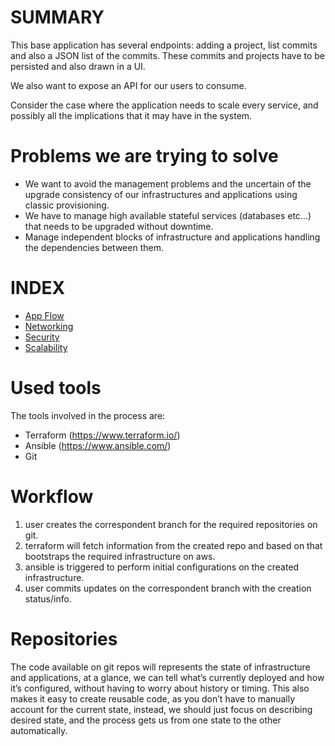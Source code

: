 # SUMMARY

This base application has several endpoints: adding a project, list commits and also a JSON list of the commits. These commits and projects have to be persisted and also drawn in a UI.

We also want to expose an API for our users to consume.

Consider the case where the application needs to scale every service, and possibly all the implications that it may have in the system.

# Problems we are trying to solve

* We want to avoid the management problems and the uncertain of the upgrade consistency of our infrastructures and applications using classic provisioning.
* We have to manage high available stateful services (databases etc…) that needs to be upgraded without downtime.
* Manage independent blocks of infrastructure and applications handling the dependencies between them.

# INDEX

* [App Flow](https://github.com/numiralofe/automation/blob/master/commitApp_POC/Documentation/CommitAPP-flow.md)
* [Networking](https://github.com/numiralofe/automation/blob/master/commitApp_POC/Documentation/CommitAPP-network.md)
* [Security](https://github.com/numiralofe/automation/blob/master/commitApp_POC/Documentation/CommitAPP-security.md)
* [Scalability](https://github.com/numiralofe/automation/blob/master/commitApp_POC/Documentation/CommitAPP-scalability.md)


#  Used tools

The tools involved in the process are:

* Terraform (https://www.terraform.io/)
* Ansible (https://www.ansible.com/)
* Git 

# Workflow

1. user creates the correspondent branch for the required repositories on git.
2. terraform will fetch information from the created repo and based on that bootstraps the required infrastructure on aws.
3. ansible is triggered to perform initial configurations on the created infrastructure.
4. user commits updates on the  correspondent branch with the creation status/info.


# Repositories

The code available on git repos will represents the state of infrastructure and applications, at a glance, we can tell what’s currently deployed and how it’s configured, without having to worry about history or timing. This also makes it easy to create reusable code, as you don’t have to manually account for the current state, instead, we should just focus on describing desired state, and the process gets us from one state to the other automatically.
